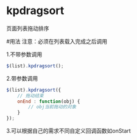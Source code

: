 # kpdragsort

页面列表拖动排序

#用法
注意：必须在列表载入完成之后调用

1.不带参数调用
```js
$(list).kpdragsort();
```

2.带参数调用
```js
$(list).kpdragsort({
    // 拖动结束
    onEnd : function(obj) {
        // obj当前拖动的对象
    }
});
```

3.可以根据自己的需求不同自定义回调函数如onStart
